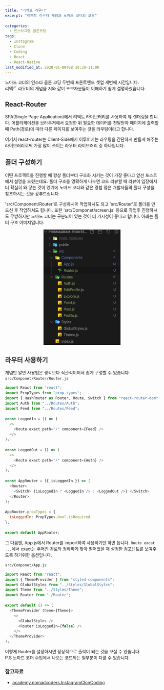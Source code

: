 ```yaml
---
title: "리액트 라우터"
excerpt: "리액트 라우터 개념과 노마드 코더의 코드"

categories:
  - 인스타그램 클론코딩
tags:
  - Instagram
  - Clone
  - Coding
  - React
  - React-Native
last_modified_at: 2020-01-09T08:10:30-11:00
---
```


노마드 코더의 인스타 클론 코딩 두번째 프론트엔드 셋업 세번째 시간입니다. <br>
리액트 라우터의 개념을 저와 같이 초보자분들이 이해하기 쉽게 설명하였습니다.

## React-Router

SPA(Single Page Application)에서 리액트 라이브러리를 사용하여 뷰 렌더링을 합니다. 어플리케이션을 브라우저에서 요청한 뒤 필요한 데이터를 전달받아 페이지에 출력할 때 Path(경로)에 따라 다른 페이지를 보여주는 것을 라우팅이라고 합니다. <br>

여기서 react-router는 Client-Side에서 이루어지는 라우팅을 간단하게 만들게 해주는 라이브러리로써 가장 많이 쓰이는 라우터 라이브러리 중 하나입니다.

## 폴더 구성하기

어떤 프로젝트를 진행할 때 항상 폴더부터 구조화 시키는 것이 가장 좋다고 앞선 포스트에서 설명을 드렸는데요. 폴더 구조를 명확하게 나누면 코드 리뷰할 때 리뷰어 입장에서 더 확실히 와 닿는 것이 있기에 노마드 코더와 같은 경험 많은 개발자들의 폴더 구성을 참조하시는 것을 강추드립니다.

'src/Component/Router'로 구성하시어 작업하셔도 되고 'src/Router'로 폴더를 만드신 후 작업하셔도 됩니다. 또한 'src/Componet/screen.js' 등으로 작업후 진행하셔도 무방하지만 노마드 코더는 구분되어 있는 것이 더 가시성이 좋다고 합니다. 아래는 폴더 구조 이미지입니다.

<!-- ![라우터폴더구성](/assets/images/instagramClone/routerFolder.png){: width="50%"} -->
<center><img src="/assets/images/instagramClone/routerFolder.png" width="50%" alt="라우터폴더구성"></center>

## 라우터 사용하기

개념만 알면 사용법은 생각보다 직관적이어서 쉽게 구성할 수 있습니다.  
`src/Componet/Router/Router.js`

```javascript
import React from "react";
import PropTypes from "prop-types";
import { HashRouter as Router, Route, Switch } from "react-router-dom";
import Auth from "../Routes/Auth";
import Feed from "../Routes/Feed";

const LoggedIn = () => (
  <>
    <Route exact path="/" component={Feed} />
  </>
);

const LoggedOut = () => (
  <>
    <Route exact path="/" component={Auth} />
  </>
);

const AppRouter = ({ isLoggedIn }) => (
  <Router>
    <Switch> {isLoggedIn ? <LoggedIn /> : <LoggedOut />} </Switch>
  </Router>
);

AppRouter.propTypes = {
  isLoggedIn: PropTypes.bool.isRequired
};

export default AppRouter;
```

그 다음엔, App.js에서 Router를 import하여 사용하기만 하면 됩니다. `Route excat ...`에서 exact는 주어진 경로와 정확하게 맞아 떨어졌을 때 설정한 컴포넌트를 보여주도록 하기위한 옵션입니다.

`src/Componet/App.js`

```javascript
import React from "react";
import { ThemeProvider } from "styled-components";
import GlobalStyles from "../Styles/GlobalStyles";
import Theme from "../Styles/Theme";
import Router from "./Router";

export default () => (
  <ThemeProvider theme={Theme}>
    <>
      <GlobalStyles />
      <Router isLoggedIn={false} />
    </>
  </ThemeProvider>
);
```

이렇게 Router를 설정하시면 정상적으로 출력이 되는 것을 보실 수 있습니다.  
P.S 노마드 코더 수업에서 나오는 코드와는 일부분이 다를 수 있습니다.

### 참고자료

- [academy.nomadcoders.InstagramClonCoding](https://academy.nomadcoders.co/courses/enrolled/503371)
